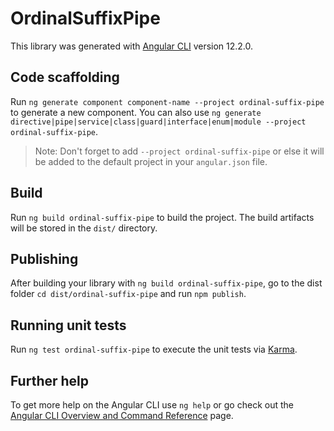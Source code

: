 # OrdinalSuffixPipe

This library was generated with [Angular CLI](https://github.com/angular/angular-cli) version 12.2.0.

## Code scaffolding

Run `ng generate component component-name --project ordinal-suffix-pipe` to generate a new component. You can also use `ng generate directive|pipe|service|class|guard|interface|enum|module --project ordinal-suffix-pipe`.
> Note: Don't forget to add `--project ordinal-suffix-pipe` or else it will be added to the default project in your `angular.json` file. 

## Build

Run `ng build ordinal-suffix-pipe` to build the project. The build artifacts will be stored in the `dist/` directory.

## Publishing

After building your library with `ng build ordinal-suffix-pipe`, go to the dist folder `cd dist/ordinal-suffix-pipe` and run `npm publish`.

## Running unit tests

Run `ng test ordinal-suffix-pipe` to execute the unit tests via [Karma](https://karma-runner.github.io).

## Further help

To get more help on the Angular CLI use `ng help` or go check out the [Angular CLI Overview and Command Reference](https://angular.io/cli) page.
